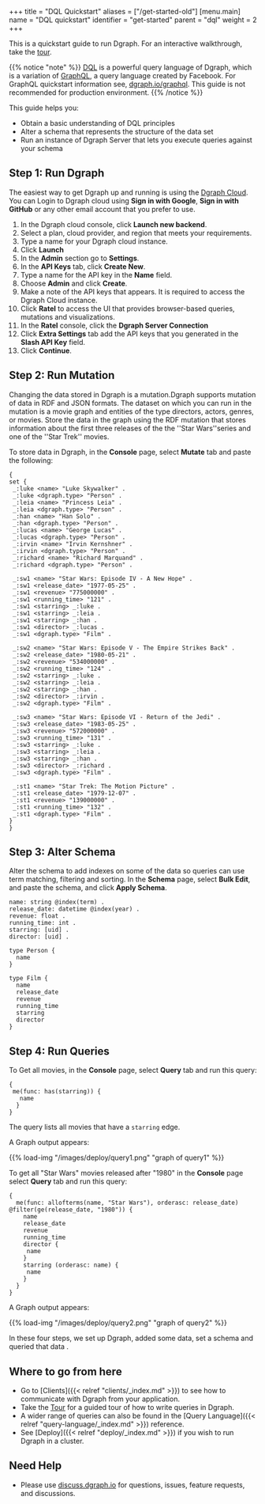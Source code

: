 +++
title = "DQL Quickstart"
aliases = ["/get-started-old"]
[menu.main]
  name = "DQL quickstart"
  identifier = "get-started"
  parent = "dql"
  weight = 2
+++

This is a quickstart guide to run Dgraph. For an interactive walkthrough, take the [tour](https://dgraph.io/tour/).

{{% notice "note" %}}
[DQL](https://dgraph.io/docs/main/query-language/#graphql) is a powerful query language of Dgraph,
which is a variation of [GraphQL](https://graphql.org/), a query language created by Facebook.
For GraphQL quickstart information see, [dgraph.io/graphql](https://dgraph.io/graphql). This guide is not recommended for production environment.
{{% /notice %}}

This guide helps you:

* Obtain a basic understanding of DQL principles
* Alter a schema that represents the structure of the data set
* Run an instance of Dgraph Server that lets you execute queries against your schema


## Step 1: Run Dgraph

The easiest way to get Dgraph up and running is using the [Dgraph Cloud](https://cloud.dgraph.io).  
You can Login to Dgraph cloud using **Sign in with Google**, **Sign in with GitHub** or any other email account that you prefer to use.

1. In the Dgraph cloud console, click **Launch new backend**.
1. Select a plan, cloud provider, and region that meets your requirements.
1. Type a name for your Dgraph cloud instance.
1. Click **Launch**
1. In the **Admin** section go to **Settings**.
1. In the **API Keys** tab, click **Create New**.
1. Type a name for the API key in the **Name** field.
1. Choose **Admin** and click **Create**.
1. Make a note of the API keys that appears. It is required to access the Dgraph Cloud instance. 
1. Click **Ratel** to access the UI that provides browser-based queries, mutations and visualizations.
1. In the **Ratel** console, click the **Dgraph Server Connection**
1. Click **Extra Settings** tab add the API keys that you generated in the **Slash API Key** field.
1. Click **Continue**.

## Step 2: Run Mutation

Changing the data stored in Dgraph is a mutation.Dgraph supports mutation of data in RDF and JSON formats. 
The dataset on which you can run in the mutation is a movie graph and entities of the type directors, actors, genres, or movies. Store the data in the graph using the RDF mutation that stores information about the first three releases of the the ''Star Wars''series and one of the ''Star Trek'' movies.

To store data in Dgraph, in the **Console** page, select **Mutate** tab and paste the following:
   
   ```dql
  {
   set {
    _:luke <name> "Luke Skywalker" .
    _:luke <dgraph.type> "Person" .
    _:leia <name> "Princess Leia" .
    _:leia <dgraph.type> "Person" .
    _:han <name> "Han Solo" .
    _:han <dgraph.type> "Person" .
    _:lucas <name> "George Lucas" .
    _:lucas <dgraph.type> "Person" .
    _:irvin <name> "Irvin Kernshner" .
    _:irvin <dgraph.type> "Person" .
    _:richard <name> "Richard Marquand" .
    _:richard <dgraph.type> "Person" .

    _:sw1 <name> "Star Wars: Episode IV - A New Hope" .
    _:sw1 <release_date> "1977-05-25" .
    _:sw1 <revenue> "775000000" .
    _:sw1 <running_time> "121" .
    _:sw1 <starring> _:luke .
    _:sw1 <starring> _:leia .
    _:sw1 <starring> _:han .
    _:sw1 <director> _:lucas .
    _:sw1 <dgraph.type> "Film" .

    _:sw2 <name> "Star Wars: Episode V - The Empire Strikes Back" .
    _:sw2 <release_date> "1980-05-21" .
    _:sw2 <revenue> "534000000" .
    _:sw2 <running_time> "124" .
    _:sw2 <starring> _:luke .
    _:sw2 <starring> _:leia .
    _:sw2 <starring> _:han .
    _:sw2 <director> _:irvin .
    _:sw2 <dgraph.type> "Film" .

    _:sw3 <name> "Star Wars: Episode VI - Return of the Jedi" .
    _:sw3 <release_date> "1983-05-25" .
    _:sw3 <revenue> "572000000" .
    _:sw3 <running_time> "131" .
    _:sw3 <starring> _:luke .
    _:sw3 <starring> _:leia .
    _:sw3 <starring> _:han .
    _:sw3 <director> _:richard .
    _:sw3 <dgraph.type> "Film" .

    _:st1 <name> "Star Trek: The Motion Picture" .
    _:st1 <release_date> "1979-12-07" .
    _:st1 <revenue> "139000000" .
    _:st1 <running_time> "132" .
    _:st1 <dgraph.type> "Film" .
   }
  }  
   ```

## Step 3: Alter Schema

Alter the schema to add indexes on some of the data so queries can use term matching, filtering and sorting.
In the **Schema** page, select **Bulk Edit**, and paste the schema, and click **Apply Schema**.

```dql
name: string @index(term) .
release_date: datetime @index(year) .
revenue: float .
running_time: int .
starring: [uid] .
director: [uid] .

type Person {
  name
}

type Film {
  name
  release_date
  revenue
  running_time
  starring
  director
}
```
## Step 4: Run Queries

To Get all movies, in the **Console** page, select **Query** tab and run this query: 
```dql
{
 me(func: has(starring)) {
   name
  }
}
```
The query lists all movies that have a `starring` edge.

A Graph output appears:

{{% load-img "/images/deploy/query1.png" "graph of query1" %}}

To get all "Star Wars" movies released after "1980" in the **Console** page select **Query** tab and run this query:

```dql
{
  me(func: allofterms(name, "Star Wars"), orderasc: release_date) @filter(ge(release_date, "1980")) {
    name
    release_date
    revenue
    running_time
    director {
     name
    }
    starring (orderasc: name) {
     name
    }
  }
}
```

A Graph output appears:

{{% load-img "/images/deploy/query2.png" "graph of query2" %}}

In these four steps, we set up Dgraph, added some data, set a schema and queried that data .

## Where to go from here

- Go to [Clients]({{< relref "clients/_index.md" >}}) to see how to
communicate with Dgraph from your application.
- Take the [Tour](https://dgraph.io/tour/) for a guided tour of how to write queries in Dgraph.
- A wider range of queries can also be found in the
[Query Language]({{< relref "query-language/_index.md" >}}) reference.
- See [Deploy]({{< relref "deploy/_index.md" >}}) if you wish to run Dgraph
  in a cluster.

## Need Help

* Please use [discuss.dgraph.io](https://discuss.dgraph.io) for questions, issues,
feature requests, and discussions.
